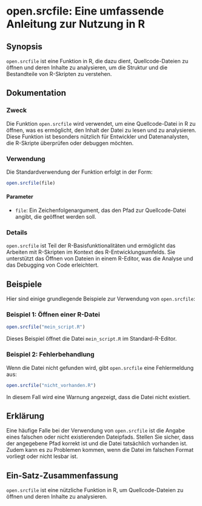 <!--
Meta Description: # open.srcfile: Eine umfassende Anleitung zur Nutzung in R ## Synopsis `open.srcfile` ist eine Funktion in R, die dazu dient, Quellcode-Dateien zu öff...
Meta Keywords: die, open, srcfile, datei, ist
-->

# open.srcfile: Eine umfassende Anleitung zur Nutzung in R

## Synopsis
`open.srcfile` ist eine Funktion in R, die dazu dient, Quellcode-Dateien zu öffnen und deren Inhalte zu analysieren, um die Struktur und die Bestandteile von R-Skripten zu verstehen.

## Dokumentation
### Zweck
Die Funktion `open.srcfile` wird verwendet, um eine Quellcode-Datei in R zu öffnen, was es ermöglicht, den Inhalt der Datei zu lesen und zu analysieren. Diese Funktion ist besonders nützlich für Entwickler und Datenanalysten, die R-Skripte überprüfen oder debuggen möchten.

### Verwendung
Die Standardverwendung der Funktion erfolgt in der Form:

```R
open.srcfile(file)
```

#### Parameter
- `file`: Ein Zeichenfolgenargument, das den Pfad zur Quellcode-Datei angibt, die geöffnet werden soll.

### Details
`open.srcfile` ist Teil der R-Basisfunktionalitäten und ermöglicht das Arbeiten mit R-Skripten im Kontext des R-Entwicklungsumfelds. Sie unterstützt das Öffnen von Dateien in einem R-Editor, was die Analyse und das Debugging von Code erleichtert.

## Beispiele
Hier sind einige grundlegende Beispiele zur Verwendung von `open.srcfile`:

### Beispiel 1: Öffnen einer R-Datei
```R
open.srcfile("mein_script.R")
```
Dieses Beispiel öffnet die Datei `mein_script.R` im Standard-R-Editor.

### Beispiel 2: Fehlerbehandlung
Wenn die Datei nicht gefunden wird, gibt `open.srcfile` eine Fehlermeldung aus:
```R
open.srcfile("nicht_vorhanden.R")
```
In diesem Fall wird eine Warnung angezeigt, dass die Datei nicht existiert.

## Erklärung
Eine häufige Falle bei der Verwendung von `open.srcfile` ist die Angabe eines falschen oder nicht existierenden Dateipfads. Stellen Sie sicher, dass der angegebene Pfad korrekt ist und die Datei tatsächlich vorhanden ist. Zudem kann es zu Problemen kommen, wenn die Datei im falschen Format vorliegt oder nicht lesbar ist.

## Ein-Satz-Zusammenfassung
`open.srcfile` ist eine nützliche Funktion in R, um Quellcode-Dateien zu öffnen und deren Inhalte zu analysieren.